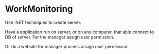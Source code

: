 # WorkMonitoring

Use .NET techniques to create server.

Have a application run on server, or on any computer, that able connect to DB of server. For the manager assign user permission.

Or do a website for manager process assign user permission.